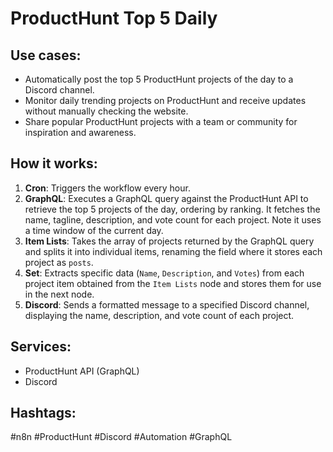 # ProductHunt Top 5 Daily

## Use cases:

- Automatically post the top 5 ProductHunt projects of the day to a Discord channel.
- Monitor daily trending projects on ProductHunt and receive updates without manually checking the website.
- Share popular ProductHunt projects with a team or community for inspiration and awareness.

## How it works:

1.  **Cron**: Triggers the workflow every hour.
2.  **GraphQL**: Executes a GraphQL query against the ProductHunt API to retrieve the top 5 projects of the day, ordering by ranking. It fetches the name, tagline, description, and vote count for each project. Note it uses a time window of the current day.
3.  **Item Lists**: Takes the array of projects returned by the GraphQL query and splits it into individual items, renaming the field where it stores each project as `posts`.
4.  **Set**: Extracts specific data (`Name`, `Description`, and `Votes`) from each project item obtained from the `Item Lists` node and stores them for use in the next node.
5.  **Discord**: Sends a formatted message to a specified Discord channel, displaying the name, description, and vote count of each project.

## Services:

-   ProductHunt API (GraphQL)
-   Discord

## Hashtags:

#n8n #ProductHunt #Discord #Automation #GraphQL
